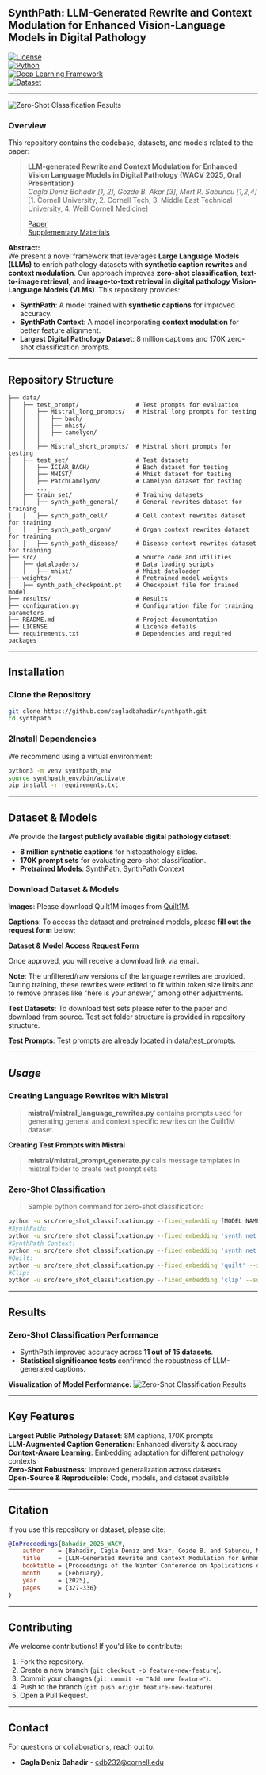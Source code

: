 
## **SynthPath: LLM-Generated Rewrite and Context Modulation for Enhanced Vision-Language Models in Digital Pathology**

[![License](https://img.shields.io/badge/license-MIT-blue.svg)](LICENSE)  
[![Python](https://img.shields.io/badge/python-3.8%2B-blue)](https://www.python.org/)  
[![Deep Learning Framework](https://img.shields.io/badge/framework-PyTorch-orange)](https://pytorch.org/)  
[![Dataset](https://img.shields.io/badge/dataset-publicly%20available-brightgreen)](https://github.com/cagladbahadir/synthpath)

---
![Zero-Shot Classification Results](results/General_Framework.png)

### **Overview**
This repository contains the codebase, datasets, and models related to the paper:

> **LLM-generated Rewrite and Context Modulation for Enhanced Vision Language Models in Digital Pathology (WACV 2025, Oral Presentation)**  
> *Cagla Deniz Bahadir [1, 2], Gozde B. Akar [3], Mert R. Sabuncu [1,2,4]*  
> [1. Cornell University, 2. Cornell Tech, 3. Middle East Technical University, 4. Weill Cornell Medicine]
> 
> [Paper](https://openaccess.thecvf.com/content/WACV2025/papers/Bahadir_LLM-Generated_Rewrite_and_Context_Modulation_for_Enhanced_Vision_Language_Models_WACV_2025_paper.pdf)  
> [Supplementary Materials](https://openaccess.thecvf.com/content/WACV2025/supplemental/Bahadir_LLM-Generated_Rewrite_and_WACV_2025_supplemental.pdf)
 
**Abstract:**  
We present a novel framework that leverages **Large Language Models (LLMs)** to enrich pathology datasets with **synthetic caption rewrites** and **context modulation**. Our approach improves **zero-shot classification**, **text-to-image retrieval**, and **image-to-text retrieval** in **digital pathology Vision-Language Models (VLMs)**. This repository provides:
- **SynthPath**: A model trained with **synthetic captions** for improved accuracy.
- **SynthPath Context**: A model incorporating **context modulation** for better feature alignment.
- **Largest Digital Pathology Dataset**: 8 million captions and 170K zero-shot classification prompts.

---

## **Repository Structure**
```
├── data/                           
│   ├── test_prompt/                # Test prompts for evaluation
│   │   ├── Mistral_long_prompts/   # Mistral long prompts for testing
│   │   │   ├── bach/ 
│   │   │   ├── mhist/ 
│   │   │   ├── camelyon/ 
│   │   │   ...
│   │   ├── Mistral_short_prompts/  # Mistral short prompts for testing
│   ├── test_set/                   # Test datasets
│   │   ├── ICIAR_BACH/             # Bach dataset for testing
│   │   ├── MHIST/                  # Mhist dataset for testing
│   │   ├── PatchCamelyon/          # Camelyon dataset for testing
│   │   ...
│   ├── train_set/                  # Training datasets
│   │   ├── synth_path_general/     # General rewrites dataset for training
│   │   ├── synth_path_cell/        # Cell context rewrites dataset for training
│   │   ├── synth_path_organ/       # Organ context rewrites dataset for training
│   │   ├── synth_path_disease/     # Disease context rewrites dataset for training
├── src/                            # Source code and utilities
│   ├── dataloaders/                # Data loading scripts
│   │   ├── mhist/                  # Mhist dataloader
├── weights/                        # Pretrained model weights
│   ├── synth_path_checkpoint.pt    # Checkpoint file for trained model
├── results/                        # Results
├── configuration.py                # Configuration file for training parameters
├── README.md                       # Project documentation
├── LICENSE                         # License details
└── requirements.txt                # Dependencies and required packages
```

---

## **Installation**
### **Clone the Repository**
```bash
git clone https://github.com/cagladbahadir/synthpath.git
cd synthpath
```

### **2Install Dependencies**
We recommend using a virtual environment:
```bash
python3 -m venv synthpath_env
source synthpath_env/bin/activate
pip install -r requirements.txt
```

---

## **Dataset & Models**
We provide the **largest publicly available digital pathology dataset**:
- **8 million synthetic captions** for histopathology slides.
- **170K prompt sets** for evaluating zero-shot classification.
- **Pretrained Models**: SynthPath, SynthPath Context

### **Download Dataset & Models**

**Images**: Please download Quilt1M images from [Quilt1M](https://zenodo.org/records/8239942).

**Captions**: To access the dataset and pretrained models, please **fill out the request form** below:

**[Dataset & Model Access Request Form](https://docs.google.com/forms/d/e/1FAIpQLSfkwAzd-9x-yLZmfdlyvZJ4N0DcEIVtdwaG0irbGBw4FWsnNw/viewform?usp=header)**  

Once approved, you will receive a download link via email.

**Note**: The unfiltered/raw versions of the language rewrites are provided. During training, these rewrites were edited to fit within token size limits and to remove phrases like "here is your answer," among other adjustments.

**Test Datasets**: To download test sets please refer to the paper and download from source. Test set folder structure is provided in repository structure.

**Test Prompts**: Test prompts are already located in data/test_prompts.

---

## *Usage*
### **Creating Language Rewrites with Mistral**

>**mistral/mistral_language_rewrites.py** contains prompts used for generating general and context specific rewrites on the Quilt1M dataset.

**Creating Test Prompts with Mistral**
>**mistral/mistral_prompt_generate.py** calls message templates in mistral folder to create test prompt sets.

### **Zero-Shot Classification**

> Sample python command for zero-shot classification:
```bash
python -u src/zero_shot_classification.py --fixed_embedding [MODEL NAME] --subtype [MODEL ARCHITECTURE] --dataset [DATASET_NAME]  --context_lambda $4
#SynthPath: 
python -u src/zero_shot_classification.py --fixed_embedding 'synth_net' --subtype 'B-32' --dataset 'bach'  --context_lambda 0
#SynthPath Context: 
python -u src/zero_shot_classification.py --fixed_embedding 'synth_net' --subtype 'B-32' --dataset 'bach'  --context_lambda 1
#Quilt: 
python -u src/zero_shot_classification.py --fixed_embedding 'quilt' --subtype 'B-32' --dataset 'bach'  --context_lambda 0
#Clip: 
python -u src/zero_shot_classification.py --fixed_embedding 'clip' --subtype 'ViT-B/32' --dataset 'bach'  --context_lambda 0
```
---

## **Results**
### **Zero-Shot Classification Performance**
- SynthPath improved accuracy across **11 out of 15 datasets**.
- **Statistical significance tests** confirmed the robustness of LLM-generated captions.

**Visualization of Model Performance:**
![Zero-Shot Classification Results](results/Zero_shot_classification.png)

---

## **Key Features**
**Largest Public Pathology Dataset**: 8M captions, 170K prompts  
**LLM-Augmented Caption Generation**: Enhanced diversity & accuracy  
**Context-Aware Learning**: Embedding adaptation for different pathology contexts  
**Zero-Shot Robustness**: Improved generalization across datasets  
**Open-Source & Reproducible**: Code, models, and dataset available  

---

## **Citation**
If you use this repository or dataset, please cite:
```bibtex
@InProceedings{Bahadir_2025_WACV,
    author    = {Bahadir, Cagla Deniz and Akar, Gozde B. and Sabuncu, Mert R.},
    title     = {LLM-Generated Rewrite and Context Modulation for Enhanced Vision Language Models in Digital Pathology},
    booktitle = {Proceedings of the Winter Conference on Applications of Computer Vision (WACV)},
    month     = {February},
    year      = {2025},
    pages     = {327-336}
}
```

---

## **Contributing**
We welcome contributions! If you'd like to contribute:
1. Fork the repository.
2. Create a new branch (`git checkout -b feature-new-feature`).
3. Commit your changes (`git commit -m "Add new feature"`).
4. Push to the branch (`git push origin feature-new-feature`).
5. Open a Pull Request.

---

## **Contact**
For questions or collaborations, reach out to:
- **Cagla Deniz Bahadir** - cdb232@cornell.edu

